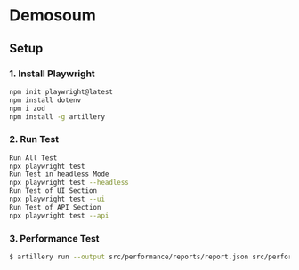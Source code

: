 # Demosoum

## Setup

### 1. Install Playwright

```bash
npm init playwright@latest
npm install dotenv
npm i zod
npm install -g artillery

```

### 2.  Run Test 
```bash
Run All Test
npx playwright test
Run Test in headless Mode
npx playwright test --headless
Run Test of UI Section
npx playwright test --ui
Run Test of API Section
npx playwright test --api
```

### 3. Performance Test
``` bash
$ artillery run --output src/performance/reports/report.json src/performance/scenarios/location-api.yaml
```






